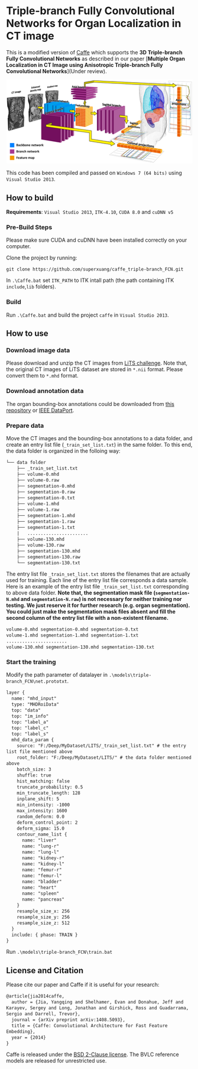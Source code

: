 # Triple-branch Fully Convolutional Networks for Organ Localization in CT image
This is a modified version of [Caffe](https://github.com/BVLC/caffe) which supports the **3D Triple-branch Fully Convolutional Networks** as described in our paper [**Multiple Organ Localization in CT Image using Anisotropic Triple-branch Fully Convolutional Networks**](Under review).

<img src="./workflow.png"/>

This code has been compiled and passed on `Windows 7 (64 bits)` using `Visual Studio 2013`.

## How to build

**Requirements**: `Visual Studio 2013`, `ITK-4.10`, `CUDA 8.0` and `cuDNN v5`

### Pre-Build Steps
Please make sure CUDA and cuDNN have been installed correctly on your computer.

Clone the project by running:
```
git clone https://github.com/superxuang/caffe_triple-branch_FCN.git
```

In `.\Caffe.bat` set `ITK_PATH` to ITK intall path (the path containing ITK `include`,`lib` folders).

### Build
Run `.\Caffe.bat` and build the project `caffe` in `Visual Studio 2013`.

## How to use
### Download image data
Please download and unzip the CT images from [LiTS challenge](https://competitions.codalab.org/competitions/17094). Note that, the original CT images of LiTS dataset are stored in `*.nii` format. Please convert them to `*.mhd` format.

### Download annotation data
The organ bounding-box annotations could be downloaded from [this repository](./annotations_on_LiTS/) or [IEEE DataPort](http://dx.doi.org/10.21227/df8g-pq27).

### Prepare data
Move the CT images and the bounding-box annotations to a data folder, and create an entry list file (`_train_set_list.txt`) in the same folder. To this end, the data folder is organized in the folloing way:

```
└── data folder
    ├── _train_set_list.txt
    ├── volume-0.mhd
    ├── volume-0.raw
    ├── segmentation-0.mhd
    ├── segmentation-0.raw
    ├── segmentation-0.txt
    ├── volume-1.mhd
    ├── volume-1.raw
    ├── segmentation-1.mhd
    ├── segmentation-1.raw
    ├── segmentation-1.txt
    |   ....................... 
    ├── volume-130.mhd
    ├── volume-130.raw
    ├── segmentation-130.mhd
    ├── segmentation-130.raw
    └── segmentation-130.txt
```

The entry list file `_train_set_list.txt` stores the filenames that are actually used for training. Each line of the entry list file corresponds a data sample. Here is an example of the entry list file `_train_set_list.txt` corresponding to above data folder. **Note that, the segmentation mask file (`segmentation-N.mhd` and `segmentation-N.raw`) is not necessary for neither training nor testing. We just reserve it for further research (e.g. organ segmentation). You could just make the segmentation mask files absent and fill the second column of the entry list file with a non-existent filename.**  

```
volume-0.mhd segmentation-0.mhd segmentation-0.txt
volume-1.mhd segmentation-1.mhd segmentation-1.txt
.......................
volume-130.mhd segmentation-130.mhd segmentation-130.txt
```

### Start the training
Modify the path parameter of datalayer in `.\models\triple-branch_FCN\net.prototxt`.
```
layer {
  name: "mhd_input"
  type: "MHDRoiData"
  top: "data"
  top: "im_info"
  top: "label_a"
  top: "label_c"
  top: "label_s"
  mhd_data_param {  
    source: "F:/Deep/MyDataset/LITS/_train_set_list.txt" # the entry list file mentioned above  
    root_folder: "F:/Deep/MyDataset/LITS/" # the data folder mentioned above
    batch_size: 3
    shuffle: true
    hist_matching: false
    truncate_probability: 0.5
    min_truncate_length: 128
    inplane_shift: 5
    min_intensity: -1000
    max_intensity: 1600
    random_deform: 0.0
    deform_control_point: 2
    deform_sigma: 15.0
    contour_name_list {
      name: "liver"
      name: "lung-r"
      name: "lung-l"
      name: "kidney-r"
      name: "kidney-l"
      name: "femur-r"
      name: "femur-l"
      name: "bladder"
      name: "heart"
      name: "spleen"
      name: "pancreas"
    }
    resample_size_x: 256
    resample_size_y: 256
    resample_size_z: 512
  }
  include: { phase: TRAIN }
}
```
Run `.\models\triple-branch_FCN\train.bat`

## License and Citation

Please cite our paper and Caffe if it is useful for your research:

    @article{jia2014caffe,
      author = {Jia, Yangqing and Shelhamer, Evan and Donahue, Jeff and Karayev, Sergey and Long, Jonathan and Girshick, Ross and Guadarrama, Sergio and Darrell, Trevor},
      journal = {arXiv preprint arXiv:1408.5093},
      title = {Caffe: Convolutional Architecture for Fast Feature Embedding},
      year = {2014}
    }
    
Caffe is released under the [BSD 2-Clause license](https://github.com/BVLC/caffe/blob/master/LICENSE).
The BVLC reference models are released for unrestricted use.